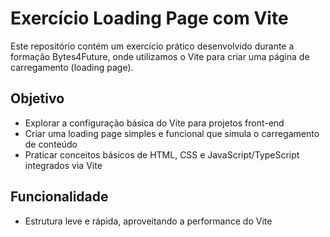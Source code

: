 # Exercício Loading Page com Vite

Este repositório contém um exercício prático desenvolvido durante a formação Bytes4Future, onde utilizamos o Vite para criar uma página de carregamento (loading page).

## Objetivo

- Explorar a configuração básica do Vite para projetos front-end
- Criar uma loading page simples e funcional que simula o carregamento de conteúdo
- Praticar conceitos básicos de HTML, CSS e JavaScript/TypeScript integrados via Vite

## Funcionalidade

- Estrutura leve e rápida, aproveitando a performance do Vite
